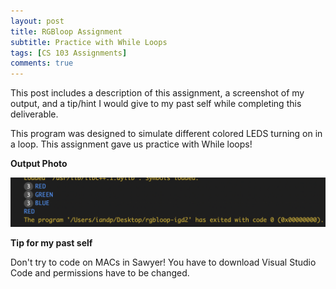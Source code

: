 ```yaml
---
layout: post
title: RGBloop Assignment 
subtitle: Practice with While Loops
tags: [CS 103 Assignments]
comments: true
---
```


This post includes a description of this assignment, a screenshot of my output, and a tip/hint I would give to my past self while completing this deliverable. 
 
This program was designed to simulate different colored LEDS turning on in a loop. This assignment gave us practice with While loops! 

**Output Photo**

![output](https://github.com/iangdp/iangdp.github.io/blob/master/assets/img/Screen%20Shot%202023-03-08%20at%209.23.58%20PM.png?raw=true)



**Tip for my past self**

Don't try to code on MACs in Sawyer! You have to download Visual Studio Code and permissions have to be changed.

